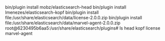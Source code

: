 bin/plugin install mobz/elasticsearch-head
bin/plugin install lmenezes/elasticsearch-kopf
bin/plugin install file:/usr/share/elasticsearch/data/license-2.0.0.zip 
bin/plugin install file:/usr/share/elasticsearch/data/marvel-agent-2.0.0.zip 
root@6230495b6aa5:/usr/share/elasticsearch/plugins# ls
head  kopf  license  marvel-agent
